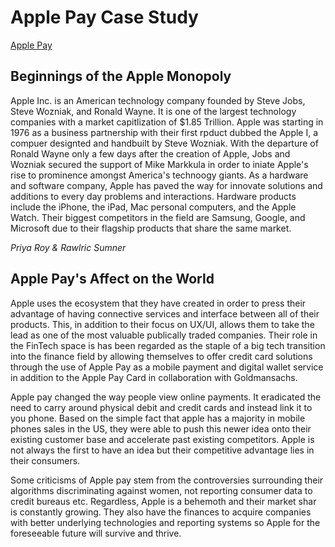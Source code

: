 # Apple Pay Case Study

[Apple Pay](https://www.shutterstock.com/image-photo/person-paying-cafe-smart-watch-wirelessly-1298158189)

## Beginnings of the Apple Monopoly

Apple Inc. is an American technology company founded by Steve Jobs, Steve Wozniak, and Ronald Wayne. It is one of the largest technology companies with a market capitlization of $1.85 Trillion. Apple was starting in 1976 as a business partnership with their first rpduct dubbed the Apple I, a compuer designted and handbuilt by Steve Wozniak. With the departure of Ronald Wayne only a few days after the creation of Apple, Jobs and Wozniak secured the support of Mike Markkula in order to iniate Apple's rise to prominence amongst America's technoogy giants. As a hardware and software company, Apple has paved the way for innovate solutions and additions to every day problems and interactions. Hardware products include the iPhone, the iPad, Mac personal computers, and the Apple Watch. Their biggest competitors in the field are Samsung, Google, and Microsoft due to their flagship products that share the same market. 

*Priya Roy & Rawlric Sumner*

## Apple Pay's Affect on the World

Apple uses the ecosystem that they have created in order to press their advantage of having connective services and interface between all of their products. This, in addition to their focus on UX/UI, allows them to take the lead as one of the most valuable publically traded companies. Their role in the FinTech space is has been regarded as the staple of a big tech transition into the finance field by allowing themselves to offer credit card solutions through the use of Apple Pay as a mobile payment and digital wallet service in addition to the Apple Pay Card in collaboration with Goldmansachs. 

Apple pay changed the way people view online payments. It eradicated the need to carry around physical debit and credit cards and instead link it to you phone. Based on the simple fact that apple has a majority in mobile phones sales in the US, they were able to push this newer idea onto their existing customer base and accelerate past existing competitors. Apple is not always the first to have an idea but their competitive advantage lies in their consumers.

Some criticisms of Apple pay stem from the controversies surrounding their algorithms discriminating against women, not reporting consumer data to credit bureaus etc. Regardless, Apple is a behemoth and their market shar is constantly growing. They also have the finances to acquire companies with better underlying technologies and reporting systems so Apple for the foreseeable future will survive and thrive.




